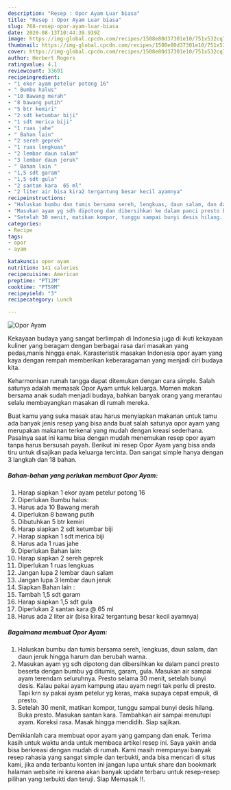 ```yaml
---
description: "Resep : Opor Ayam Luar biasa"
title: "Resep : Opor Ayam Luar biasa"
slug: 768-resep-opor-ayam-luar-biasa
date: 2020-08-13T10:44:39.939Z
image: https://img-global.cpcdn.com/recipes/1508e80d37301e10/751x532cq70/opor-ayam-foto-resep-utama.jpg
thumbnail: https://img-global.cpcdn.com/recipes/1508e80d37301e10/751x532cq70/opor-ayam-foto-resep-utama.jpg
cover: https://img-global.cpcdn.com/recipes/1508e80d37301e10/751x532cq70/opor-ayam-foto-resep-utama.jpg
author: Herbert Rogers
ratingvalue: 4.1
reviewcount: 33691
recipeingredient:
- "1 ekor ayam petelur potong 16"
- " Bumbu halus"
- "10 Bawang merah"
- "8 bawang putih"
- "5 btr kemiri"
- "2 sdt ketumbar biji"
- "1 sdt merica biji"
- "1 ruas jahe"
- " Bahan lain"
- "2 sereh geprek"
- "1 ruas lengkuas"
- "2 lembar daun salam"
- "3 lembar daun jeruk"
- " Bahan lain "
- "1,5 sdt garam"
- "1,5 sdt gula"
- "2 santan kara  65 ml"
- "2 liter air bisa kira2 tergantung besar kecil ayamnya"
recipeinstructions:
- "Haluskan bumbu dan tumis bersama sereh, lengkuas, daun salam, dan daun jeruk hingga harum dan berubah warna."
- "Masukan ayam yg sdh dipotong dan dibersihkan ke dalam panci presto beserta dengan bumbu yg ditumis, garam, gula. Masukan air sampai ayam terendam seluruhnya. Presto selama 30 menit, setelah bunyi desis. Kalau pakai ayam kampung atau ayam negri tak perlu di presto. Tapi krn sy pakai ayam petelur yg keras, maka supaya cepat empuk, di presto."
- "Setelah 30 menit, matikan kompor, tunggu sampai bunyi desis hilang. Buka presto. Masukan santan kara. Tambahkan air sampai menutupi ayam. Koreksi rasa. Masak hingga mendidih. Siap sajikan."
categories:
- Recipe
tags:
- opor
- ayam

katakunci: opor ayam 
nutrition: 141 calories
recipecuisine: American
preptime: "PT12M"
cooktime: "PT59M"
recipeyield: "3"
recipecategory: Lunch

---
```



![Opor Ayam](https://img-global.cpcdn.com/recipes/1508e80d37301e10/751x532cq70/opor-ayam-foto-resep-utama.jpg)

Kekayaan budaya yang sangat berlimpah di Indonesia juga di ikuti kekayaan kuliner yang beragam dengan berbagai rasa dari masakan yang pedas,manis hingga enak. Karasteristik masakan Indonesia opor ayam yang kaya dengan rempah memberikan keberaragaman yang menjadi ciri budaya kita.




Keharmonisan rumah tangga dapat ditemukan dengan cara simple. Salah satunya adalah memasak Opor Ayam untuk keluarga. Momen makan bersama anak sudah menjadi budaya, bahkan banyak orang yang merantau selalu membayangkan masakan di rumah mereka.

Buat kamu yang suka masak atau harus menyiapkan makanan untuk tamu ada banyak jenis resep yang bisa anda buat salah satunya opor ayam yang merupakan makanan terkenal yang mudah dengan kreasi sederhana. Pasalnya saat ini kamu bisa dengan mudah menemukan resep opor ayam tanpa harus bersusah payah.
Berikut ini resep Opor Ayam yang bisa anda tiru untuk disajikan pada keluarga tercinta. Dan sangat simple hanya dengan 3 langkah dan 18 bahan.


<!--inarticleads1-->

##### Bahan-bahan yang perlukan membuat Opor Ayam:

1. Harap siapkan 1 ekor ayam petelur potong 16
1. Diperlukan  Bumbu halus:
1. Harus ada 10 Bawang merah
1. Diperlukan 8 bawang putih
1. Dibutuhkan 5 btr kemiri
1. Harap siapkan 2 sdt ketumbar biji
1. Harap siapkan 1 sdt merica biji
1. Harus ada 1 ruas jahe
1. Diperlukan  Bahan lain:
1. Harap siapkan 2 sereh geprek
1. Diperlukan 1 ruas lengkuas
1. Jangan lupa 2 lembar daun salam
1. Jangan lupa 3 lembar daun jeruk
1. Siapkan  Bahan lain :
1. Tambah 1,5 sdt garam
1. Harap siapkan 1,5 sdt gula
1. Diperlukan 2 santan kara @ 65 ml
1. Harus ada 2 liter air (bisa kira2 tergantung besar kecil ayamnya)




<!--inarticleads2-->

##### Bagaimana membuat  Opor Ayam:

1. Haluskan bumbu dan tumis bersama sereh, lengkuas, daun salam, dan daun jeruk hingga harum dan berubah warna.
1. Masukan ayam yg sdh dipotong dan dibersihkan ke dalam panci presto beserta dengan bumbu yg ditumis, garam, gula. Masukan air sampai ayam terendam seluruhnya. Presto selama 30 menit, setelah bunyi desis. Kalau pakai ayam kampung atau ayam negri tak perlu di presto. Tapi krn sy pakai ayam petelur yg keras, maka supaya cepat empuk, di presto.
1. Setelah 30 menit, matikan kompor, tunggu sampai bunyi desis hilang. Buka presto. Masukan santan kara. Tambahkan air sampai menutupi ayam. Koreksi rasa. Masak hingga mendidih. Siap sajikan.




Demikianlah cara membuat opor ayam yang gampang dan enak. Terima kasih untuk waktu anda untuk membaca artikel resep ini. Saya yakin anda bisa berkreasi dengan mudah di rumah. Kami masih mempunyai banyak resep rahasia yang sangat simple dan terbukti, anda bisa mencari di situs kami, jika anda terbantu konten ini jangan lupa untuk share dan bookmark halaman website ini karena akan banyak update terbaru untuk resep-resep pilihan yang terbukti dan teruji. Siap Memasak !!. 
